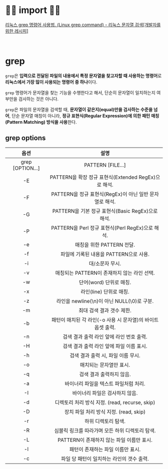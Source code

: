 
# 🙆‍♂️ import 🙇‍♂️

[리눅스 grep 명령어 사용법. (Linux grep command) - 리눅스 문자열 검색[개발자를 위한 레시피]](https|//recipes4dev.tistory.com/157)

[]()

[]()

[]()

[]()

[]()

<br>



# grep


`grep`은 **입력으로 전달된 파일의 내용에서 특정 문자열을 찾고자할 때 사용하는 명령어**로 **리눅스에서 가장 많이 사용되는 명령어 중 하나**이다.


`grep` 명령어가 문자열을 찾는 기능을 수행한다고 해서, 단순히 문자열이 일치하는지 여부만을 검사하는 것은 아니다. 

`grep`은 파일의 문자열을 검색할 때, **문자열이 같은지(equal)만을 검사하는 수준을 넘어**,  단순 문자열 매칭이 아니라, **정규 표현식(Regular Expression)에 의한 패턴 매칭(Pattern Matching) 방식을 사용**한다.

## grep options
|옵션|설명|
|:--:|:--:|
|grep [OPTION...]| PATTERN [FILE...]|
|-E       | PATTERN을 확장 정규 표현식(Extended RegEx)으로 해석.|
|-F        | PATTERN을 정규 표현식(RegEx)이 아닌 일반 문자열로 해석.|
|-G        | PATTERN을 기본 정규 표현식(Basic RegEx)으로 해석.|
|-P        | PATTERN을 Perl 정규 표현식(Perl RegEx)으로 해석.|
|-e        | 매칭을 위한 PATTERN 전달.|
|-f        | 파일에 기록된 내용을 PATTERN으로 사용.|
|-i        | 대/소문자 무시.|
|-v        | 매칭되는 PATTERN이 존재하지 않는 라인 선택.|
|-w        | 단어(word) 단위로 매칭.|
|-x        | 라인(line) 단위로 매칭.|
|-z        | 라인을 newline(\n)이 아닌 NULL(\0)로 구분.|
|-m        | 최대 검색 결과 갯수 제한.|
|-b        | 패턴이 매치된 각 라인(-o 사용 시 문자열)의 바이트 옵셋 출력.|
|-n        | 검색 결과 출력 라인 앞에 라인 번호 출력.|
|-H        | 검색 결과 출력 라인 앞에 파일 이름 표시.|
|-h        | 검색 결과 출력 시, 파일 이름 무시.|
|-o        | 매치되는 문자열만 표시.|
|-q        | 검색 결과 출력하지 않음.|
|-a        | 바이너리 파일을 텍스트 파일처럼 처리.|
|-I        | 바이너리 파일은 검사하지 않음.|
|-d        | 디렉토리 처리 방식 지정. (read, recurse, skip)|
|-D        | 장치 파일 처리 방식 지정. (read, skip)|
|-r        | 하위 디렉토리 탐색.|
|-R        | 심볼릭 링크를 따라가며 모든 하위 디렉토리 탐색.|
|-L        | PATTERN이 존재하지 않는 파일 이름만 표시.|
|-l        | 패턴이 존재하는 파일 이름만 표시.|
|-c        | 파일 당 패턴이 일치하는 라인의 갯수 출력.|

